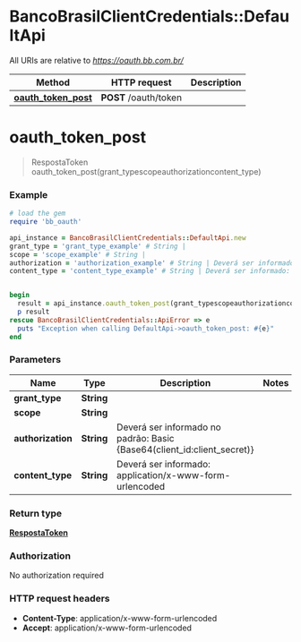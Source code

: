 # BancoBrasilClientCredentials::DefaultApi

All URIs are relative to *https://oauth.bb.com.br/*

Method | HTTP request | Description
------------- | ------------- | -------------
[**oauth_token_post**](DefaultApi.md#oauth_token_post) | **POST** /oauth/token | 

# **oauth_token_post**
> RespostaToken oauth_token_post(grant_typescopeauthorizationcontent_type)



### Example
```ruby
# load the gem
require 'bb_oauth'

api_instance = BancoBrasilClientCredentials::DefaultApi.new
grant_type = 'grant_type_example' # String | 
scope = 'scope_example' # String | 
authorization = 'authorization_example' # String | Deverá ser informado no padrão: Basic {Base64(client_id:client_secret)}
content_type = 'content_type_example' # String | Deverá ser informado:  application/x-www-form-urlencoded 


begin
  result = api_instance.oauth_token_post(grant_typescopeauthorizationcontent_type)
  p result
rescue BancoBrasilClientCredentials::ApiError => e
  puts "Exception when calling DefaultApi->oauth_token_post: #{e}"
end
```

### Parameters

Name | Type | Description  | Notes
------------- | ------------- | ------------- | -------------
 **grant_type** | **String**|  | 
 **scope** | **String**|  | 
 **authorization** | **String**| Deverá ser informado no padrão: Basic {Base64(client_id:client_secret)} | 
 **content_type** | **String**| Deverá ser informado:  application/x-www-form-urlencoded  | 

### Return type

[**RespostaToken**](RespostaToken.md)

### Authorization

No authorization required

### HTTP request headers

 - **Content-Type**: application/x-www-form-urlencoded
 - **Accept**: application/x-www-form-urlencoded



